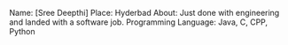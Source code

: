 Name: [Sree Deepthi]
Place: Hyderbad
About: Just done with engineering and landed with a software job.
Programming Language: Java, C, CPP, Python
